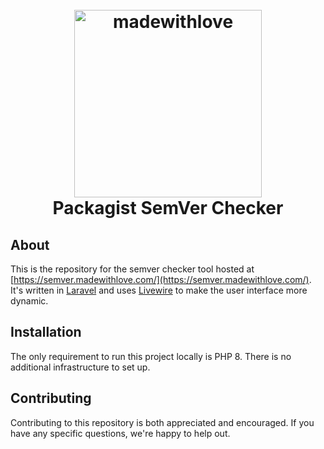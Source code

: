 <h1 align="center">
  <br>
  <a href="https://semver.madewithlove.com">
    <img src="https://static.madewithlove.com/logo/red/full.png" alt="madewithlove" width="300">
  </a>
  <br>
  Packagist SemVer Checker
  <br>
</h1>

## About

This is the repository for the semver checker tool hosted at [https://semver.madewithlove.com/](https://semver.madewithlove.com/).
It's written in [Laravel](https://laravel.com/) and uses [Livewire](https://laravel-livewire.com/) to make the user interface more dynamic.

## Installation

The only requirement to run this project locally is PHP 8. There is no additional infrastructure to set up.

## Contributing

Contributing to this repository is both appreciated and encouraged. If you have any specific questions, we're happy to help out.
